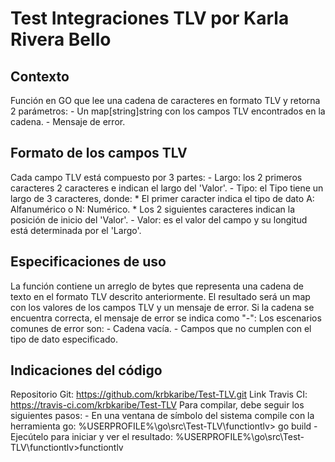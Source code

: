 # Test Integraciones TLV por Karla Rivera Bello

## Contexto
Función en GO que lee una cadena de caracteres en formato TLV y retorna 2 parámetros:
	- Un map[string]string con los campos TLV encontrados en la cadena.
	- Mensaje de error.

## Formato de los campos TLV
Cada campo TLV está compuesto por 3 partes:
	- Largo: los 2 primeros caracteres 2 caracteres e indican el largo del 'Valor'.
	- Tipo:  el Tipo tiene un largo de 3 caracteres, donde: 
		* El primer caracter indica el tipo de dato A: Alfanumérico o N: Numérico.
		* Los 2 siguientes caracteres indican la posición de inicio del 'Valor'.
	- Valor: es el valor del campo y su longitud está determinada por el 'Largo'.

## Especificaciones de uso
La función contiene un arreglo de bytes que representa una cadena de texto en el formato TLV descrito anteriormente.
El resultado será un map con los valores de los campos TLV y un mensaje de error.
Si la cadena se encuentra correcta, el mensaje de error se indica como "-":
Los escenarios comunes de error son:
	- Cadena vacía.
	- Campos que no cumplen con el tipo de dato especificado.

## Indicaciones del código
Repositorio Git: https://github.com/krbkaribe/Test-TLV.git
Link Travis CI:  https://travis-ci.com/krbkaribe/Test-TLV
Para compilar, debe seguir los siguientes pasos:
	- En una ventana de símbolo del sistema compile con la herramienta go: %USERPROFILE%\go\src\Test-TLV\functiontlv> go build
	- Ejecútelo para iniciar y ver el resultado: %USERPROFILE%\go\src\Test-TLV\functiontlv>functiontlv
